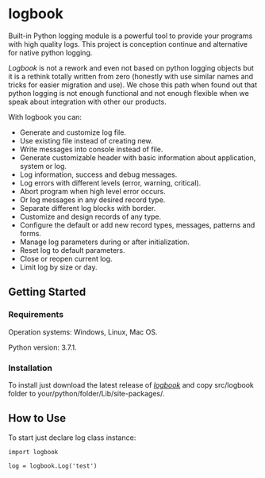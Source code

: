 # logbook
Built-in Python logging module is a powerful tool to provide your programs with high quality logs.
This project is conception continue and alternative for native python logging.

*Logbook* is not a rework and even not based on python logging objects but it is a rethink totally written from zero (honestly with use similar names and tricks for easier migration and use).
We chose this path when found out that python logging is not enough functional and not enough flexible when we speak about integration with other our products.

With logbook you can:
* Generate and customize log file.
* Use existing file instead of creating new.
* Write messages into console instead of file.
* Generate customizable header with basic information about application, system or log.
* Log information, success and debug messages.
* Log errors with different levels (error, warning, critical).
* Abort program when high level error occurs.
* Or log messages in any desired record type.
* Separate different log blocks with border.
* Customize and design records of any type.
* Configure the default or add new record types, messages, patterns and forms.
* Manage log parameters during or after initialization.
* Reset log to default parameters.
* Close or reopen current log.
* Limit log by size or day.

## Getting Started
### Requirements
Operation systems: Windows, Linux, Mac OS.

Python version: 3.7.1.

### Installation
To install just download the latest release of *[logbook](https://github.com/tm7tai/logbook/releases)* and copy src/logbook folder to your/python/folder/Lib/site-packages/.

## How to Use
To start just declare log class instance:
```
import logbook

log = logbook.Log('test')
```
